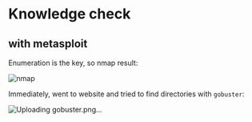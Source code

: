 # Knowledge check
## with metasploit

Enumeration is the key, so nmap result:

![nmap](https://github.com/user-attachments/assets/64524638-8384-462b-aeb1-8888f163dead)

Immediately, went to website and tried to find directories with `gobuster`:

![Uploading gobuster.png…]()

